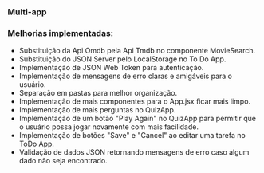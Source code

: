 ### Multi-app

### Melhorias implementadas:

- Substituição da Api Omdb pela Api Tmdb no componente MovieSearch.
- Substituição do JSON Server pelo LocalStorage no To Do App.
- Implementação de JSON Web Token para autenticação.
- Implementação de mensagens de erro claras e amigáveis para o usuário.
- Separação em pastas para melhor organização.
- Implementação de mais componentes para o App.jsx ficar mais limpo.
- Implementação de mais perguntas no QuizApp.
- Implementação de um botão "Play Again" no QuizApp para permitir que o usuário possa jogar novamente com mais facilidade.
- Implementação de botões "Save" e "Cancel" ao editar uma tarefa no ToDo App.
- Validação de dados JSON retornando mensagens de erro caso algum dado não seja encontrado.